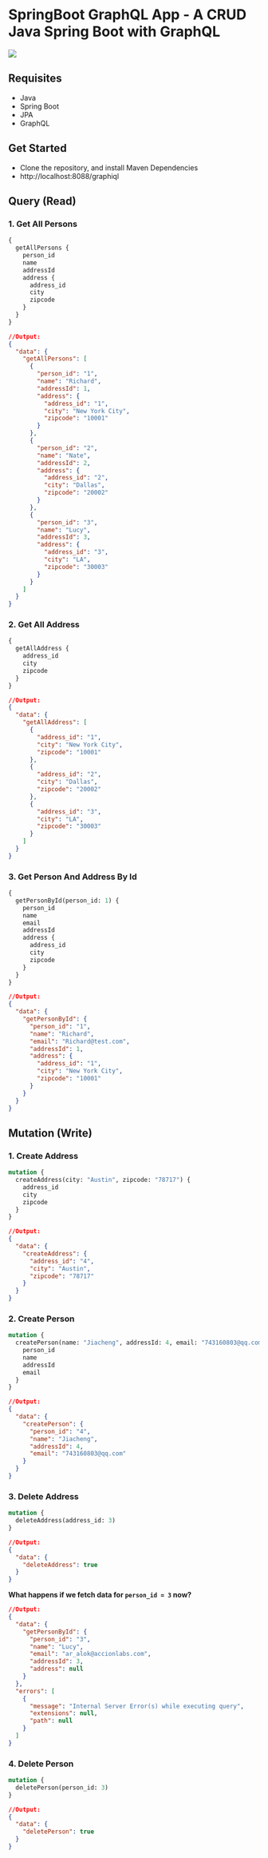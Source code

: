 # SpringBoot GraphQL App - A CRUD Java Spring Boot with GraphQL

![](https://raw.githubusercontent.com/NEDONION/my-pics-space/main/20230516195155.png)

## Requisites
- Java
- Spring Boot
- JPA
- GraphQL

## Get Started
- Clone the repository, and install Maven Dependencies
- http://localhost:8088/graphiql

## Query (Read)

### 1. Get All Persons

```graphql
{
  getAllPersons {
    person_id
    name
    addressId
    address {
      address_id
      city
      zipcode
    }
  }
}
```

```json
//Output:
{
  "data": {
    "getAllPersons": [
      {
        "person_id": "1",
        "name": "Richard",
        "addressId": 1,
        "address": {
          "address_id": "1",
          "city": "New York City",
          "zipcode": "10001"
        }
      },
      {
        "person_id": "2",
        "name": "Nate",
        "addressId": 2,
        "address": {
          "address_id": "2",
          "city": "Dallas",
          "zipcode": "20002"
        }
      },
      {
        "person_id": "3",
        "name": "Lucy",
        "addressId": 3,
        "address": {
          "address_id": "3",
          "city": "LA",
          "zipcode": "30003"
        }
      }
    ]
  }
}
```

### 2. Get All Address

```graphql
{
  getAllAddress {
    address_id
    city
    zipcode
  }
}
```

```json
//Output:
{
  "data": {
    "getAllAddress": [
      {
        "address_id": "1",
        "city": "New York City",
        "zipcode": "10001"
      },
      {
        "address_id": "2",
        "city": "Dallas",
        "zipcode": "20002"
      },
      {
        "address_id": "3",
        "city": "LA",
        "zipcode": "30003"
      }
    ]
  }
}
```

### 3. Get Person And Address By Id

```graphql
{
  getPersonById(person_id: 1) {
    person_id
    name
    email
    addressId
    address {
      address_id
      city
      zipcode
    }
  }
}
```

```json
//Output:
{
  "data": {
    "getPersonById": {
      "person_id": "1",
      "name": "Richard",
      "email": "Richard@test.com",
      "addressId": 1,
      "address": {
        "address_id": "1",
        "city": "New York City",
        "zipcode": "10001"
      }
    }
  }
}
```

## Mutation (Write)
### 1. Create Address

```graphql
mutation {
  createAddress(city: "Austin", zipcode: "78717") {
    address_id
    city
    zipcode
  }
}
```

```json
//Output:
{
  "data": {
    "createAddress": {
      "address_id": "4",
      "city": "Austin",
      "zipcode": "78717"
    }
  }
}
```

### 2. Create Person

```graphql
mutation {
  createPerson(name: "Jiacheng", addressId: 4, email: "743160803@qq.com") {
    person_id
    name
    addressId
    email
  }
}
```

```json
//Output:
{
  "data": {
    "createPerson": {
      "person_id": "4",
      "name": "Jiacheng",
      "addressId": 4,
      "email": "743160803@qq.com"
    }
  }
}
```

### 3. Delete Address

```graphql
mutation {
  deleteAddress(address_id: 3)
}
```

```json
//Output:
{
  "data": {
    "deleteAddress": true
  }
}
```

**What happens if we fetch data for `person_id = 3` now?**

```json
//Output:
{
  "data": {
    "getPersonById": {
      "person_id": "3",
      "name": "Lucy",
      "email": "ar_alok@accionlabs.com",
      "addressId": 3,
      "address": null
    }
  },
  "errors": [
    {
      "message": "Internal Server Error(s) while executing query",
      "extensions": null,
      "path": null
    }
  ]
}
```


### 4. Delete Person
```graphql
mutation {
  deletePerson(person_id: 3)
}
```

```json
//Output:
{
  "data": {
    "deletePerson": true
  }
}
```
